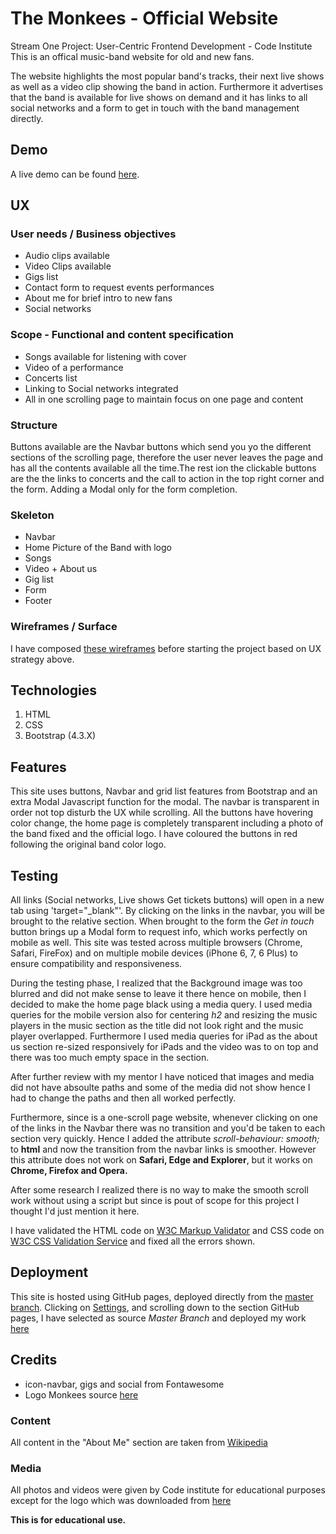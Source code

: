 
# The Monkees - Official Website 

Stream One Project: User-Centric Frontend Development - Code Institute 
This is an offical music-band website for old and new fans.

The website highlights the most popular band's tracks, their next live shows as well as a video clip showing the band in action.
Furthermore it advertises that the band is available for live shows on demand and it has links to all social networks and a form to get in touch with the band management directly.

## Demo
A live demo can be found [here](https://jonathangiardino.github.io/themonkees/).


## UX
### User needs / Business objectives
- Audio clips available
- Video Clips available
- Gigs list
- Contact form to request events performances 
- About me for brief intro to new fans
- Social networks

### Scope - Functional and content specification
- Songs available for listening with cover
- Video of a performance 
- Concerts list
- Linking to Social networks integrated
- All in one scrolling page to maintain focus on one page and content

### Structure
Buttons available are the Navbar buttons which send you yo the different sections of the scrolling page, therefore the user never leaves the page and has all the contents available all the time.The rest ion the clickable buttons are the the links to concerts and the call to action in the top right corner and the form. Adding a Modal only for the form completion.

### Skeleton
- Navbar
- Home Picture of the Band with logo
- Songs
- Video + About us
- Gig list
- Form
- Footer

### Wireframes / Surface
I have composed [these wireframes](https://github.com/jonathangiardino/themonkees/tree/master/wireframes) before starting the project based on UX strategy above.

## Technologies
1. HTML
2. CSS
3. Bootstrap (4.3.X)


## Features
This site uses buttons, Navbar and grid list features from Bootstrap and an extra Modal Javascript function for the modal.
The navbar is transparent in order not top disturb the UX while scrolling.
All the buttons have hovering color change, the home page is completely transparent including a photo of the band fixed and the official logo.
I have coloured the buttons in red following the original band color logo.



## Testing
All links (Social networks, Live shows Get tickets buttons)  will open in a new tab using 'target="_blank"'.
By clicking on the links in the navbar, you will be brought to the relative section.
When brought to the form the *Get in touch* button brings up a Modal form to request info, which works perfectly on mobile as well.
This site was tested across multiple browsers (Chrome, Safari, FireFox) and on multiple mobile devices (iPhone 6, 7, 6 Plus) to ensure compatibility and responsiveness. 

During the testing phase, I realized that the Background image was too blurred and did not make sense to leave it there hence on mobile, then I decided to make the home page black using a media query.
I used media queries for the mobile version also for centering *h2* and resizing the music players in the music section as the title did not look right and the music player overlapped.
Furthermore I used media queries for iPad as the about us section re-sized responsively for iPads and the video was to on top and there was too much empty space in the section.

After further review with my mentor I have noticed that images and media did not have absoulte paths and some of the media did not show hence I had to 
change the paths and then all worked perfectly.

Furthermore, since is a one-scroll page website, whenever clicking on one of the links in the Navbar there was no transition and you'd be taken to each section very quickly. 
Hence I added the attribute *scroll-behaviour: smooth;* to **html** and now the transition from the navbar links is smoother.
However this attribute does not work on **Safari, Edge and Explorer**, but it works on **Chrome, Firefox and Opera.**

After some research I realized there is no way to make the smooth scroll work without using a script but since is pout of scope for this project I thought I'd just mention it here.

I have validated the HTML code on [W3C Markup Validator](https://validator.w3.org/) and CSS code on [W3C CSS Validation Service](https://jigsaw.w3.org/css-validator/) and fixed all the errors shown.


## Deployment
This site is hosted using GitHub pages, deployed directly from the [master branch](https://github.com/jonathangiardino/themonkees).
Clicking on [Settings](https://github.com/jonathangiardino/themonkees/settings), and scrolling down to the section GitHub pages, I have selected
as source *Master Branch* and deployed my work [here](https://jonathangiardino.github.io/themonkees/)

## Credits
- icon-navbar, gigs and social from Fontawesome
- Logo Monkees source [here](https://www.kisspng.com/png-the-monkees-logo-pantages-theatre-musical-ensemble-1123111/)

### Content
All content in the "About Me" section are taken from [Wikipedia](https://en.wikipedia.org/wiki/The_Monkees)

### Media
All photos and videos were given by Code institute for educational purposes except for the logo which was downloaded from [here](https://www.kisspng.com/png-the-monkees-logo-pantages-theatre-musical-ensemble-1123111/)


**This is for educational use.** 